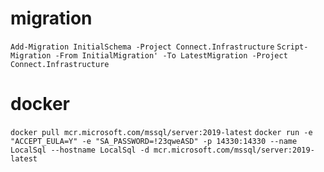 # migration
`Add-Migration InitialSchema -Project Connect.Infrastructure`
`Script-Migration -From InitialMigration' -To LatestMigration -Project Connect.Infrastructure`


 # docker

`docker pull mcr.microsoft.com/mssql/server:2019-latest`
`docker run -e "ACCEPT_EULA=Y" -e "SA_PASSWORD=!23qweASD" -p 14330:14330 --name LocalSql --hostname LocalSql -d mcr.microsoft.com/mssql/server:2019-latest`